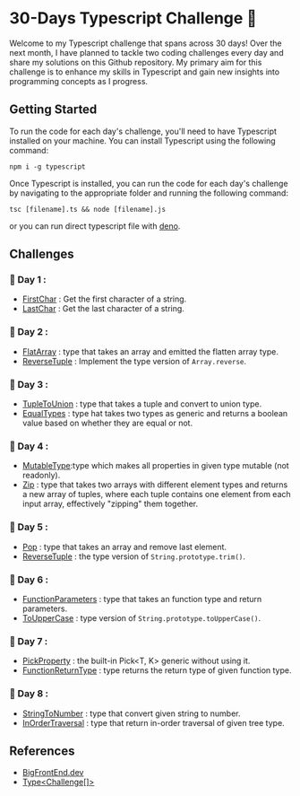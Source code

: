 
# 30-Days Typescript Challenge :dart:

Welcome to my Typescript challenge that spans across 30 days! Over the next month, I have planned to tackle two coding challenges every day and share my solutions on this Github repository. My primary aim for this challenge is to enhance my skills in Typescript and gain new insights into programming concepts as I progress.

## Getting Started

To run the code for each day's challenge, you'll need to have Typescript installed on your machine. You can install Typescript using the following command:

```
npm i -g typescript
```
Once Typescript is installed, you can run the code for each day's challenge by navigating to the appropriate folder and running the following command:
```
tsc [filename].ts && node [filename].js
```
or you can run direct typescript file with [deno](https://deno.land/manual@v1.32.3/introduction).

## Challenges
### :date: Day 1 :
- [FirstChar](./Day-1/FirstChar.ts) :  Get the first character of a string.
- [LastChar](./Day-1/LastChar.ts) : Get the last character of a string.

### :date: Day 2 :
- [FlatArray](./Day-2/FlatArray.ts) :  type that takes an array and emitted the flatten array type.
- [ReverseTuple](./Day-2/ReverseTuple.ts) : Implement the type version of ```Array.reverse```.

### :date: Day 3 :
- [TupleToUnion](./Day-3/TupleToUnion.ts) :  type that takes a tuple and convert to union type.
- [EqualTypes](./Day-3/EqualTypes.ts) : type hat takes two types as generic and returns a boolean value based on whether they are equal or not.

### :date: Day 4 :
- [MutableType](./Day-4/MutableType.ts):type which makes all properties in given type mutable (not readonly).
- [Zip](./Day-4/Zip.ts) : type that takes two arrays with different element types and returns a new array of tuples, where each tuple contains one element from each input array, effectively "zipping" them together.

### :date: Day 5 :
- [Pop](./Day-5/Pop.ts) :  type that takes an array and remove last element.
- [ReverseTuple](./Day-5/Trim.ts.ts) : the type version of ```String.prototype.trim()```.

### :date: Day 6 :
- [FunctionParameters](./Day-6/FunctionParameters.ts) :  type that takes an function type and return parameters.
- [ToUpperCase](./Day-6/ToUpperCase.ts) : type version of ```String.prototype.toUpperCase()```.

### :date: Day 7 :
- [PickProperty](./Day-7/PickProperty.ts) : the built-in Pick<T, K> generic without using it.
- [FunctionReturnType](./Day-7/FunctionReturnType.ts) : type returns the return type of given function type.

### :date: Day 8 :
- [StringToNumber](./Day-8/StringToNumber.ts) : type that convert given string to number.
- [InOrderTraversal](./Day-8/InOrderTravesal.ts) : type that return in-order traversal of given tree type.

## References
* [BigFrontEnd.dev](https://bigfrontend.dev/)
* [Type\<Challenge[]>](https://tsch.js.org/)
